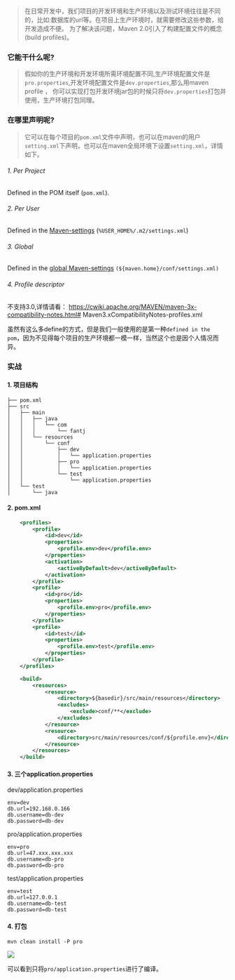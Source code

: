 >在日常开发中，我们项目的开发环境和生产环境以及测试环境往往是不同的，比如:数据库的url等。在项目上生产环境时，就需要修改这些参数，给开发造成不便。 为了解决该问题，Maven 2.0引入了构建配置文件的概念(build profiles)。

###   它能干什么呢?
>假如你的生产环境和开发环境所需环境配置不同,生产环境配置文件是`pro.properties`,开发环境配置文件是`dev.properties`,那么用maven profile ， 你可以实现打包开发环境jar包的时候只将`dev.properties`打包并使用，生产环境打包同理。
###   在哪里声明呢?
>它可以在每个项目的`pom.xml`文件中声明，也可以在maven的用户`setting.xml`下声明，也可以在maven全局环境下设置`setting.xml`，详情如下。

######   1. Per Project
 Defined in the POM itself (`pom.xml`).
######   2. Per User
Defined in the [Maven-settings](http://maven.apache.org/ref/current/maven-settings/settings.html) (`%USER_HOME%/.m2/settings.xml`)
######   3. Global
Defined in the [global Maven-settings](http://maven.apache.org/ref/current/maven-settings/settings.html) `(${maven.home}/conf/settings.xml)`
######   4. Profile descriptor
不支持3.0,详情请看： https://cwiki.apache.org/MAVEN/maven-3x-compatibility-notes.html# Maven3.xCompatibilityNotes-profiles.xml


虽然有这么多define的方式，但是我们一般使用的是第一种`defined in the pom`，因为不见得每个项目的生产环境都一模一样，当然这个也是因个人情况而异。

###   实战
####    1. 项目结构
```
├── pom.xml
├── src
│   ├── main
│   │   ├── java
│   │   │   └── com
│   │   │       └── fantj
│   │   └── resources
│   │       └── conf
│   │           ├── dev
│   │           │   └── application.properties
│   │           ├── pro
│   │           │   └── application.properties
│   │           └── test
│   │               └── application.properties
│   └── test
│       └── java
```
####    2. pom.xml 
```xml
    <profiles>
        <profile>
            <id>dev</id>
            <properties>
                <profile.env>dev</profile.env>
            </properties>
            <activation>
                <activeByDefault>dev</activeByDefault>
            </activation>
        </profile>
        <profile>
            <id>pro</id>
            <properties>
                <profile.env>pro</profile.env>
            </properties>
        </profile>
        <profile>
            <id>test</id>
            <properties>
                <profile.env>test</profile.env>
            </properties>
        </profile>
    </profiles>

    <build>
        <resources>
            <resource>
                <directory>${basedir}/src/main/resources</directory>
                <excludes>
                    <exclude>conf/**</exclude>
                </excludes>
            </resource>
            <resource>
                <directory>src/main/resources/conf/${profile.env}</directory>
            </resource>
        </resources>
    </build>
```

####    3. 三个application.properties
dev/application.properties
```
env=dev
db.url=192.168.0.166  
db.username=db-dev 
db.password=db-dev
```
pro/application.properties
```
env=pro
db.url=47.xxx.xxx.xxx  
db.username=db-pro
db.password=db-pro
```
test/application.properties
```
env=test
db.url=127.0.0.1 
db.username=db-test
db.password=db-test
```

####    4. 打包
```
mvn clean install -P pro
```

![](https://upload-images.jianshu.io/upload_images/5786888-0017cd1622283eac.png?imageMogr2/auto-orient/strip%7CimageView2/2/w/1240)

可以看到只将`pro/application.properties`进行了编译。
